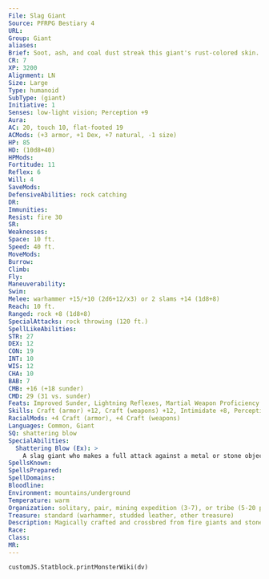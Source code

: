 ```yaml
---
File: Slag Giant
Source: PFRPG Bestiary 4
URL: 
Group: Giant
aliases: 
Brief: Soot, ash, and coal dust streak this giant's rust-colored skin. Her eyes hold a look of both determination and detachment.
CR: 7
XP: 3200
Alignment: LN
Size: Large
Type: humanoid
SubType: (giant)
Initiative: 1
Senses: low-light vision; Perception +9
Aura: 
AC: 20, touch 10, flat-footed 19
ACMods: (+3 armor, +1 Dex, +7 natural, -1 size)
HP: 85
HD: (10d8+40)
HPMods: 
Fortitude: 11
Reflex: 6
Will: 4
SaveMods: 
DefensiveAbilities: rock catching
DR: 
Immunities: 
Resist: fire 30
SR: 
Weaknesses: 
Space: 10 ft.
Speed: 40 ft.
MoveMods: 
Burrow: 
Climb: 
Fly: 
Maneuverability: 
Swim: 
Melee: warhammer +15/+10 (2d6+12/x3) or 2 slams +14 (1d8+8)
Reach: 10 ft.
Ranged: rock +8 (1d8+8)
SpecialAttacks: rock throwing (120 ft.)
SpellLikeAbilities: 
STR: 27
DEX: 12
CON: 19
INT: 10
WIS: 12
CHA: 10
BAB: 7
CMB: +16 (+18 sunder)
CMD: 29 (31 vs. sunder)
Feats: Improved Sunder, Lightning Reflexes, Martial Weapon Proficiency (warhammer), Power Attack, Weapon Focus (warhammer)
Skills: Craft (armor) +12, Craft (weapons) +12, Intimidate +8, Perception +9
RacialMods: +4 Craft (armor), +4 Craft (weapons)
Languages: Common, Giant
SQ: shattering blow
SpecialAbilities:
  Shattering Blow (Ex): >
    A slag giant who makes a full attack against a metal or stone object or structure deals double damage.
SpellsKnown: 
SpellsPrepared: 
SpellDomains: 
Bloodline: 
Environment: mountains/underground
Temperature: warm
Organization: solitary, pair, mining expedition (3-7), or tribe (5-20 plus 25% noncombatants and 1 cleric, or 1 fighter of 4th to 6th level plus 1-3 giant frilled lizards)
Treasure: standard (warhammer, studded leather, other treasure)
Description: Magically crafted and crossbred from fire giants and stone giants by ancient wizards, slag giants are among the foremost artisans and crafters of giantkind. Proportioned more like stone giants than fire giants, slag giants have long limbs with lean muscles; they stand 14 feet tall and weigh 3,000 pounds. Slag giants' skin color ranges from a deep and ruddy hue to a rusty orange. Their hair is black, gray, or white, though males and females both tend to keep their hair cropped close or shaved off. Slag giants can live to be 400 years old. Slag giants usually evince a cold, detached attitude about everything other than their work. Their inherent understanding of metalworking and resistance to fire allow them to craft arms and armor from inside their huge forges, sometimes working the metal with their bare hands. Small families of slag giants often ally with clans of other giants, providing masterwork armor and weapons in exchange for ore and the freedom to practice their crafting skills in peace. Even militaristic fire giants (who pride themselves on their strength and martial prowess) respect the fine work of the weaker slag giants, and usually attempt to ally with the artisans rather than enslaving them. Slag giant settlements usually consist of several stone homes (built from or surrounded by forge slag) with built-in forges and large, smoking chimneys. Most are in hills or mountains, but they can be found anywhere there is a ready supply of iron ore. Although they prefer creation to combat, slag giants are brutal and efficient fighters, capable of destroying an enemy's weapons or armor in a few precise blows. They often let opponents retreat if it gives the giants the opportunity to collect any broken weapons and armor as salvage. If approached peacefully, they are willing to barter or sell their goods, though they usually don't have human-sized items on hand. Trespassers who carelessly or wantonly destroy a slag giant's work or foul its forge usually end up in the fire. Most settlements have several giant-sized breastplates the residents can don if they expect a serious fight.
Race: 
Class: 
MR: 
---
```

```dataviewjs
customJS.Statblock.printMonsterWiki(dv)
```
